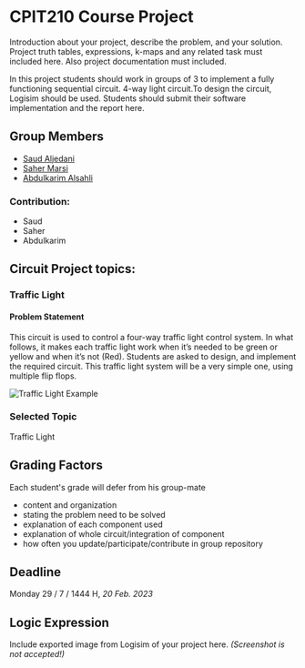 # CPIT210 Course Project
Introduction about your project, describe the problem, and your solution. Project truth tables, expressions, k-maps and any related task must included here. Also project documentation must included.

In this project students should work in groups of 3 to implement a fully functioning sequential circuit. 4-way light circuit.To design the circuit, Logisim should be used. Students should submit their software implementation and the report here. 

## Group Members
[comment]: <> (each group memeber should write his first, middle and last name with link to his GitHub account)
- [Saud Aljedani](https://github.com/Saudsaad5)
- [Saher Marsi](https://github.com/SaherMarsi)
- [Abdulkarim Alsahli](https://github.com/Abdulkarim-Alsahli)

[comment]: <> (Students should include the contribution percentage of each group member.)
[comment]: <> (Example:)
### Contribution:
- Saud
- Saher
- Abdulkarim

## Circuit Project topics:

[comment]: <> (Choose one of the following, your choice need to be accepted by Instructor)





### Traffic Light
#### Problem Statement
This circuit is used to control a four-way traffic light control system. In what follows, it makes each traffic light work when it’s needed to be green or yellow and when it’s not (Red). Students are asked to design, and implement the required circuit. This traffic light system will be a very simple one, using multiple flip flops.

![Traffic Light Example](https://user-images.githubusercontent.com/93139459/216829419-5cf9ecd3-a523-4a3e-afd3-ad871eb018af.png)
### Selected Topic
Traffic Light

## Grading Factors
Each student's grade will defer from his group-mate 
- content and organization
- stating the problem need to be solved
- explanation of each component used
- explanation of whole circuit/integration of component
- how often you update/participate/contribute in group repository

## Deadline
Monday 29 / 7 / 1444 H, *20 Feb. 2023*

## Logic Expression
Include exported image from Logisim of your project here. *(Screenshot is not accepted!)*


